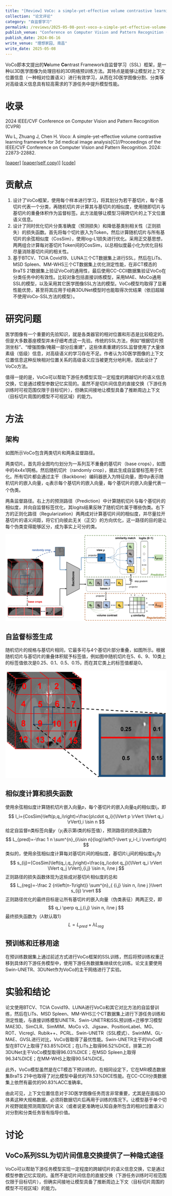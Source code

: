 ```yaml
---
title: "[Review] VoCo: a simple-yet-effective volume contrastive learning framework for 3D medical image analysis"
collection: "论文评论"
category: "自监督学习"
permalink: /reviews/2025-05-08-post-voco-a-simple-yet-effective-volume-contrastive-learning-framework-for-3d-medical-image-analysis
publish_venue: "Conference on Computer Vision and Pattern Recognition (CVPR), Seattle, Washington, USA"
publish_date: 2024-06-16
write_venue: "理想家园, 南昌"
write_date: 2025-05-08
---
```


VoCo即本文提出的**Vo**lume **Co**ntrast Framework自监督学习（SSL）框架，是一种以3D医学图像为处理目标的3D网络预训练方法。其特点是能够让模型对上下文位置信息（一种相对位置语义）进行有效学习，从而在3D医学图像分割、分类等对高级语义信息具有较高需求的下游任务中提升模型性能。

# 收录

2024 IEEE/CVF Conference on Computer Vision and Pattern Recognition (CVPR)

Wu L, Zhuang J, Chen H. Voco: A simple-yet-effective volume contrastive learning framework for 3d medical image analysis[C]//Proceedings of the IEEE/CVF Conference on Computer Vision and Pattern Recognition. 2024: 22873-22882.

[[paper]](https://doi.org/10.1109/CVPR52733.2024.02158) [[paper(self copy)]](/files/reviews/VoCo_MedSSL/VoCo%20a%20simple-yet-effective%20volume%20contrastive%20learning%20framework%20for%203d%20medical%20image%20analysis.pdf) [[code]](https://github.com/Luffy03/VoCo)

# 贡献点

1. 设计了VoCo框架，使用每个样本进行学习，将其划分为若干基切片，每个基切片代表一个分类，再随机切片并计算其与基切片的相似度，使用随即切片与基切片的重叠体积作为监督标签。此方法能够让模型习得跨切片的上下文位置语义信息。
2. 设计了同时优化切片分类准确度（预测损失）和降低基类别相关性（正则损失）的损失函数。首先将每个切片嵌入为Token，然后计算随机切片与所有基切片的余弦相似度（CosSim），使用log-L1损失进行优化。采用正交基思想，两两组合计算每对基切片Token间的CosSim，以总相似度最小化为优化目标尽量消除基切片间的相关性。
3. 基于BTCV、TCIA Covid19、LUNA三个CT数据集上进行SSL，然后在LiTs、MSD Spleen、MM-WHS三个CT数据集上优化测定性能，在非CT模态的BraTS 21数据集上验证VoCo的通用性，最后使用CC-CCII数据集验证VoCo在分类任务中的有效性。比较对象包括直接训练模型，采用MAE、MoCo通用SSL的模型，以及采用其它医学图像SSL方法的模型。VoCo模型均取得了显著性能优势，甚至将其应用于经典3DUNet模型时也能取得次优结果（依旧超越不使用VoCo-SSL方法的模型）。

# 研究问题

医学图像有一个重要的先验知识，就是各类器官的相对位置和形态是比较稳定的。但是大多数基座模型并未仔细考虑这一先验。传统的SSL方法，例如“根据切片预测坐标”、“增强图像/掩蔽一部分后重建”，这些体素重建的SSL监督使用了大量体素级（低级）信息，对高级语义的学习存在不足。作者认为3D医学图像的上下文位置信息这种反映相对位置关系的高级语义应当被更充分地利用，因此设计了VoCo方法。

值得一提的是，VoCo可以帮助下游任务模型实现一定程度的跨越切片的语义信息交换，它是通过模型参数记忆实现的。虽然不是切片间信息的直接交换（下游任务训练时可视范围仅限于目标切片），但确实间接地让模型具备了推断周边上下文（目标切片周围的模型不可视区域）的能力。

# 方法

## 架构

如图所示VoCo包含两类切片和两条监督路径。

两类切片。首先将全图均匀划分为一系列互不重叠的基切片（base crops），如图中的4x4x1网格。然后随机切片（randomly crop），据此生成自监督标签用于优化。所有切片都会通过主干（Backbone）编码器嵌入为特征向量，图中$p$表示随机切片的嵌入向量，$q_i$表示每个基切片的嵌入向量，每个基切片的嵌入向量代表一个伪类。

两条监督路径。右上方的预测路径（Prediction）中计算随机切片与每个基切片的相似度，并向自监督标签优化，其logits结果反映了随机切片属于哪些伪类。右下方的正则化路径（Regularization）两两成对计算基切片间的相似度，并尽量拉开基切片的语义间距，将它们向彼此无关（正交）的方向优化，这一路径的目的是让每个伪类变得能够区分，成为事实上可分的类。

![VoCo_Arch](/images/reviews/VoCo%20a%20simple-yet-effective%20volume%20contrastive%20learning%20framework%20for%203d%20medical%20image%20analysis/VoCo_arch.png)

## 自监督标签生成

随机切片的规格与基切片相同，它最多可与4个基切片部分重叠，如图所示。根据随机切片与基切片的重叠体积赋予标签值，例如图中随机切片在5、6、9、10类上的标签值依次是0.25、0.1、0.5、0.15，而在其它类上的标签值都是0。

![label_gen](/images/reviews/VoCo%20a%20simple-yet-effective%20volume%20contrastive%20learning%20framework%20for%203d%20medical%20image%20analysis/label_gen.png)

## 相似度计算和损失函数

使用余弦相似度计算随机切片嵌入向量$p$，每个基切片的嵌入向量$q_i$的相似度$l_i$，即
$$
l_i={CosSim}\left(p,q_i\right)=\frac{p\cdot q_i}{\lVert p \rVert \lVert q_i \rVert},i \isin n
$$
给定自监督n类标签向量$y$（$y_i$表示第i类的标签值），预测路径的损失函数为
$$
L_{pred}=-\frac 1 n \sum^{n}_{i\isin n}{log}\left(1-\lvert y_i-l_i \rvert\right)
$$
类似的，使用余弦相似度计算每对基切片间的相似度，基切片i,j间的相似度$s_{ij}$为
$$
s_{ij}={CosSim}\left(q_i,q_j\right)=\frac{q_i\cdot q_j}{\lVert q_i \rVert \lVert q_j \rVert},{i,j} \isin n, i\ne j
$$
正则路径的损失函数体现为这些成对基切片相似度的总和
$$
L_{reg}=-\frac 2 {n\left(n-1\right)} \sum^{n}_{ {i,j} \isin n, i\ne j }\lvert s_{ij} \rvert
$$
正则路径优化的最终目标是让所有基切片的嵌入向量（伪类表征）两两正交，即
$$
q_i \perp q_j,{i,j} \isin n, i\ne j
$$
最终损失函数为（$\lambda$默认取1）
$$
L=L_{pred}+\lambda L_{reg}
$$

## 预训练和迁移用途

在预训练数据集上通过前述方式进行VoCo框架的SSL训练，然后将预训练权重迁移到具体的下游任务模型中，使用下游任务数据集继续优化训练。论文主要使用Swin-UNETR、3DUNet作为VoCo的主干网络进行了实验。

# 实验和结论

论文使用BTCV、TCIA Covid19、LUNA进行VoCo和其它对比方法的自监督训练，然后在LiTs、MSD Spleen、MM-WHS三个CT数据集上进行下游任务训练和测定性能，与直接训练模型UNETR、Swin-UNETR和SSL预训练+迁移学习模型MAE3D、SimCLR、SimMIM、MoCo v3、Jigsaw、PositionLabel、MG、ROT、Vicregl、Rubik++、PCRL、Swin-UNETR（SSL模式）、SwinMM、GL-MAE、GVSL进行对比，VoCo皆取得了最优性能。Swin-UNETR主干的VoCo模型在BTCV上取得了83.85%DICE；在LiTs上取得96.52%DICE，排第二的3DUNet主干VoCo模型取得96.03%DICE；在MSD Spleen上取得96.34%DICE；在MM-WHS上取得90.54%DICE。

此外，VoCo模型虽然是在CT模态下预训练的，在相同设定下，它在MRI模态数据集BraTS 21中也取得了对比模型中最优的78.53%DICE性能。在CC-CCII分类数据集上依然有最优的90.83%ACC准确率。

由此可见，上下文位置信息对于3D医学图像任务而言非常重要，尤其是在面临3D体素这种大规格数据，必须将数据切片后再用于训练的情况下。让模型基于单个切片视野就能预测周围切片语义（或者说更准确地认知自身所包含的相对位置语义）对分割和分类任务皆有指导价值。

# 讨论

## VoCo系列SSL为切片间信息交换提供了一种隐式途径

VoCo可以帮助下游任务模型实现一定程度的跨越切片的语义信息交换，它是通过模型参数记忆实现的。虽然不是切片间信息的直接交换（下游任务训练时可视范围仅限于目标切片），但确实间接地让模型具备了推断周边上下文（目标切片周围的模型不可视区域）的能力。
